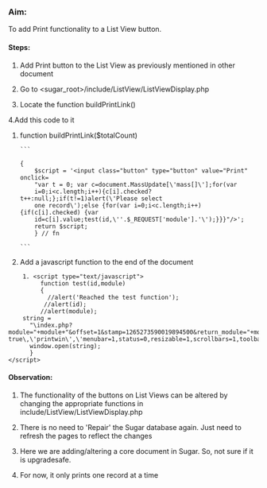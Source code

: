 ### Aim:
 To add Print functionality to a List View button.

#### Steps:
1. Add Print button to the List View as previously mentioned in other document

2. Go to <sugar_root>/include/ListView/ListViewDisplay.php

3. Locate the function buildPrintLink()

4.Add this code to it
       
 1. function buildPrintLink($totalCount)
      
        ```
        
        {
            $script = '<input class="button" type="button" value="Print" onclick=
            "var t = 0; var c=document.MassUpdate[\'mass[]\'];for(var                         
            i=0;i<c.length;i++){c[i].checked?t++:null;};if(t!=1)alert(\'Please select
            one record\');else {for(var i=0;i<c.length;i++){if(c[i].checked) {var
            id=c[i].value;test(id,\''.$_REQUEST['module'].'\');}}}"/>';
            return $script;
            } // fn
            
        ```    

5. Add a javascript function to the end of the document
```
    1. <script type="text/javascript">
         function test(id,module)
         {
           //alert('Reached the test function');
          //alert(id);
         //alert(module);
    string =
      "\index.php?module="+module+"&offset=1&stamp=1265273590019894500&return_module="+module+"&action=DetailView&record="+id+"&print=       true\,\'printwin\',\'menubar=1,status=0,resizable=1,scrollbars=1,toolbar=0,location=1\'";
      window.open(string);
      }
</script>
```

#### Observation:

1. The functionality of the buttons on List Views can be altered by changing the
appropriate functions in include/ListView/ListViewDisplay.php

2. There is no need to 'Repair' the Sugar database again. Just need to refresh the
pages to reflect the changes

3. Here we are adding/altering a core document in Sugar. So, not sure if it is upgradesafe.
 
4. For now, it only prints one record at a time
